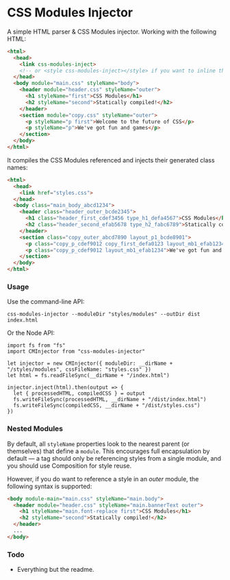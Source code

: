 # CSS Modules Injector

A simple HTML parser & CSS Modules injector. Working with the following HTML:

```html
<html>
  <head>
    <link css-modules-inject>
    <!-- or <style css-modules-inject></style> if you want to inline the output -->
  </head>
  <body module="main.css" styleName="body">
    <header module="header.css" styleName="outer">
      <h1 styleName="first">CSS Modules</h1>
      <h2 styleName="second">Statically compiled!</h2>
    </header>
    <section module="copy.css" styleName="outer">
      <p styleName="p first">Welcome to the future of CSS</p>
      <p styleName="p">We've got fun and games</p>
    </section>
  </body>
</html>
```

It compiles the CSS Modules referenced and injects their generated class names:

```html
<html>
  <head>
    <link href="styles.css">
  </head>
  <body class="main_body_abcd1234">
    <header class="header_outer_bcde2345">
      <h1 class="header_first_cdef3456 type_h1_defa4567">CSS Modules</h1>
      <h2 class="header_second_efab5678 type_h2_fabc6789">Statically compiled!</h2>
    </header>
    <section class="copy_outer_abcd7890 layout_p1_bcde8901">
      <p class="copy_p_cdef9012 copy_first_defa0123 layout_mb1_efab1234">Welcome to the future of CSS</p>
      <p class="copy_p_cdef9012 layout_mb1_efab1234">We've got fun and games</p>
    </section>
  </body>
</html>
```

### Usage

Use the command-line API:
 
```
css-modules-injector --moduleDir "styles/modules" --outDir dist index.html
```

Or the Node API:

```
import fs from "fs"
import CMInjector from "css-modules-injector"

let injector = new CMInjector({ moduleDir: __dirName + "/styles/modules", cssFileName: "styles.css" })
let html = fs.readFileSync(__dirName + "/index.html")

injector.inject(html).then(output => {
  let { processedHTML, compiledCSS } = output
  fs.writeFileSync(processedHTML, __dirName + "/dist/index.html")
  fs.writeFileSync(compiledCSS, __dirName + "/dist/styles.css")
})
```

### Nested Modules

By default, all `styleName` properties look to the nearest parent (or themselves) that define a `module`. This encourages full encapsulation by default — a tag should only be referencing styles from a single module, and you should use Composition for style reuse.

However, if you do want to reference a style in an *outer* module, the following syntax is supported:

```html
<body module-main="main.css" styleName="main.body">
  <header module="header.css" styleName="main.bannerText outer">
    <h1 styleName="main.font-replace first">CSS Modules</h1>
    <h2 styleName="second">Statically compiled!</h2>
  </header>
  ...
</body>
```

### Todo

- Everything but the readme.
